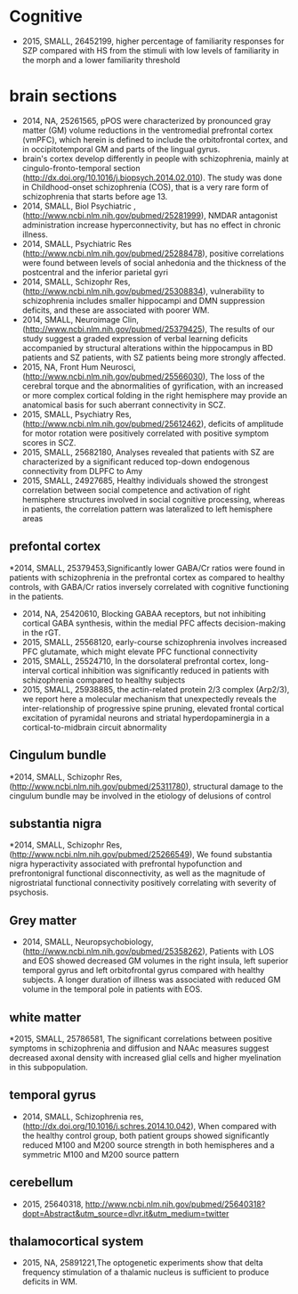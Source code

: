 # Cognitive
* 2015, SMALL, 26452199, higher percentage of familiarity responses for SZP compared with HS from the stimuli with low levels of familiarity in the morph and a lower familiarity threshold

# brain sections

* 2014, NA, 25261565, pPOS were characterized by pronounced gray matter (GM) volume reductions in the ventromedial prefrontal cortex (vmPFC), which herein is defined to include the orbitofrontal cortex, and in occipitotemporal GM and parts of the lingual gyrus. 
* brain's cortex develop differently in people with schizophrenia, mainly at cingulo-fronto-temporal section (http://dx.doi.org/10.1016/j.biopsych.2014.02.010). The study was done in Childhood-onset schizophrenia (COS), that is a very rare form of schizophrenia that starts before age 13.
* 2014, SMALL, Biol Psychiatric , (http://www.ncbi.nlm.nih.gov/pubmed/25281999), NMDAR antagonist administration increase hyperconnectivity, but has no effect in chronic illness. 
* 2014, SMALL, Psychiatric Res (http://www.ncbi.nlm.nih.gov/pubmed/25288478), positive correlations were found between levels of social anhedonia and the thickness of the postcentral and the inferior parietal gyri
* 2014, SMALL, Schizophr Res, (http://www.ncbi.nlm.nih.gov/pubmed/25308834), vulnerability to schizophrenia includes smaller hippocampi and DMN suppression deficits, and these are associated with poorer WM. 
* 2014, SMALL, Neuroimage Clin, (http://www.ncbi.nlm.nih.gov/pubmed/25379425), The results of our study suggest a graded expression of verbal learning deficits accompanied by structural alterations within the hippocampus in BD patients and SZ patients, with SZ patients being more strongly affected.
* 2015, NA, Front Hum Neurosci,(http://www.ncbi.nlm.nih.gov/pubmed/25566030), The loss of the cerebral torque and the abnormalities of gyrification, with an increased or more complex cortical folding in the right hemisphere may provide an anatomical basis for such aberrant connectivity in SCZ.
* 2015, SMALL, Psychiatry Res, (http://www.ncbi.nlm.nih.gov/pubmed/25612462),  deficits of amplitude for motor rotation were positively correlated with positive symptom scores in SCZ.
* 2015, SMALL, 25682180, Analyses revealed that patients with SZ are characterized by a significant reduced top-down endogenous connectivity from DLPFC to Amy
* 2015, SMALL, 24927685, Healthy individuals showed the strongest correlation between social competence and activation of right hemisphere structures involved in social cognitive processing, whereas in patients, the correlation pattern was lateralized to left hemisphere areas

## prefontal cortex
*2014, SMALL, 25379453,Significantly lower GABA/Cr ratios were found in patients with schizophrenia in the prefrontal cortex as compared to healthy controls, with GABA/Cr ratios inversely correlated with cognitive functioning in the patients.
* 2014, NA, 25420610, Blocking GABAA receptors, but not inhibiting cortical GABA synthesis, within the medial PFC affects decision-making in the rGT. 
* 2015, SMALL, 25568120, early-course schizophrenia involves increased PFC glutamate, which might elevate PFC functional connectivity
* 2015, SMALL, 25524710,  In the dorsolateral prefrontal cortex, long-interval cortical inhibition was significantly reduced in patients with schizophrenia compared to healthy subjects
* 2015, SMALL, 25938885, the actin-related protein 2/3 complex (Arp2/3), we report here a molecular mechanism that unexpectedly reveals the inter-relationship of progressive spine pruning, elevated frontal cortical excitation of pyramidal neurons and striatal hyperdopaminergia in a cortical-to-midbrain circuit abnormality

## Cingulum bundle
*2014, SMALL, Schizophr Res, (http://www.ncbi.nlm.nih.gov/pubmed/25311780), structural damage to the cingulum bundle may be involved in the etiology of delusions of control

## substantia nigra
*2014, SMALL, Schizophr Res, (http://www.ncbi.nlm.nih.gov/pubmed/25266549), We found substantia nigra hyperactivity associated with prefrontal hypofunction and prefrontonigral functional disconnectivity, as well as the magnitude of nigrostriatal functional connectivity positively correlating with severity of psychosis. 

## Grey matter
* 2014, SMALL, Neuropsychobiology, (http://www.ncbi.nlm.nih.gov/pubmed/25358262), Patients with LOS and EOS showed decreased GM volumes in the right insula, left superior temporal gyrus and left orbitofrontal gyrus compared with healthy subjects. A longer duration of illness was associated with reduced GM volume in the temporal pole in patients with EOS.

## white matter
*2015, SMALL, 25786581,  The significant correlations between positive symptoms in schizophrenia and diffusion and NAAc measures suggest decreased axonal density with increased glial cells and higher myelination in this subpopulation. 

## temporal gyrus
* 2014, SMALL, Schizophrenia res, (http://dx.doi.org/10.1016/j.schres.2014.10.042), When compared with the healthy control group, both patient groups showed significantly reduced M100 and M200 source strength in both hemispheres and a symmetric M100 and M200 source pattern

## cerebellum
* 2015, 25640318, http://www.ncbi.nlm.nih.gov/pubmed/25640318?dopt=Abstract&utm_source=dlvr.it&utm_medium=twitter

## thalamocortical system
* 2015, NA, 25891221,The optogenetic experiments show that delta frequency stimulation of a thalamic nucleus is sufficient to produce deficits in WM.
